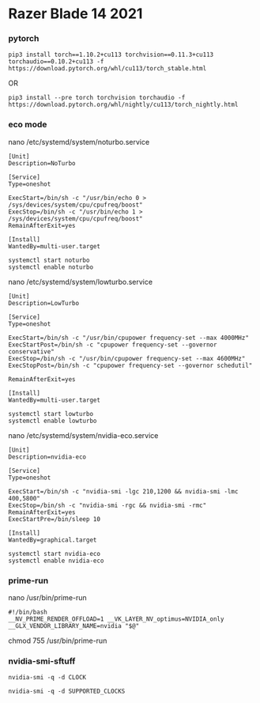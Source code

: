 
# Razer Blade 14 2021

### pytorch
```
pip3 install torch==1.10.2+cu113 torchvision==0.11.3+cu113 torchaudio==0.10.2+cu113 -f https://download.pytorch.org/whl/cu113/torch_stable.html
```
OR
```
pip3 install --pre torch torchvision torchaudio -f https://download.pytorch.org/whl/nightly/cu113/torch_nightly.html
```

### eco mode
nano /etc/systemd/system/noturbo.service
```
[Unit]
Description=NoTurbo

[Service]
Type=oneshot

ExecStart=/bin/sh -c "/usr/bin/echo 0 > /sys/devices/system/cpu/cpufreq/boost"
ExecStop=/bin/sh -c "/usr/bin/echo 1 > /sys/devices/system/cpu/cpufreq/boost"
RemainAfterExit=yes

[Install]
WantedBy=multi-user.target
```
```
systemctl start noturbo
systemctl enable noturbo
```

nano /etc/systemd/system/lowturbo.service
```
[Unit]
Description=LowTurbo

[Service]
Type=oneshot

ExecStart=/bin/sh -c "/usr/bin/cpupower frequency-set --max 4000MHz"
ExecStartPost=/bin/sh -c "cpupower frequency-set --governor conservative"
ExecStop=/bin/sh -c "/usr/bin/cpupower frequency-set --max 4600MHz"
ExecStopPost=/bin/sh -c "cpupower frequency-set --governor schedutil"

RemainAfterExit=yes

[Install]
WantedBy=multi-user.target
```
```
systemctl start lowturbo
systemctl enable lowturbo
```

nano /etc/systemd/system/nvidia-eco.service
```
[Unit]
Description=nvidia-eco

[Service]
Type=oneshot

ExecStart=/bin/sh -c "nvidia-smi -lgc 210,1200 && nvidia-smi -lmc 400,5800"
ExecStop=/bin/sh -c "nvidia-smi -rgc && nvidia-smi -rmc"
RemainAfterExit=yes
ExecStartPre=/bin/sleep 10

[Install]
WantedBy=graphical.target
```
```
systemctl start nvidia-eco
systemctl enable nvidia-eco
```
### prime-run
nano /usr/bin/prime-run
```
#!/bin/bash
__NV_PRIME_RENDER_OFFLOAD=1 __VK_LAYER_NV_optimus=NVIDIA_only __GLX_VENDOR_LIBRARY_NAME=nvidia "$@"
```
chmod 755 /usr/bin/prime-run

### nvidia-smi-sftuff
```
nvidia-smi -q -d CLOCK

nvidia-smi -q -d SUPPORTED_CLOCKS
```



